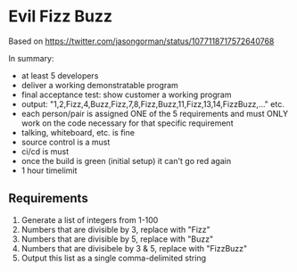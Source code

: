 # Evil Fizz Buzz

Based on https://twitter.com/jasongorman/status/1077118717572640768

In summary:

- at least 5 developers
- deliver a working demonstratable program
- final acceptance test: show customer a working program
- output: "1,2,Fizz,4,Buzz,Fizz,7,8,Fizz,Buzz,11,Fizz,13,14,FizzBuzz,..." etc.
- each person/pair is assigned ONE of the 5 requirements and must ONLY work on the code necessary for that specific requirement
- talking, whiteboard, etc. is fine
- source control is a must
- ci/cd is must
- once the build is green (initial setup) it can't go red again
- 1 hour timelimit

## Requirements

1. Generate a list of integers from 1-100
2. Numbers that are divisible by 3, replace with "Fizz"
3. Numbers that are divisible by 5, replace with "Buzz"
4. Numbers that are divisibele by 3 & 5, replace with "FizzBuzz"
5. Output this list as a single comma-delimited string
